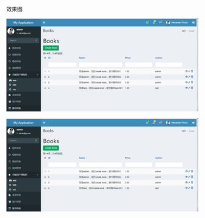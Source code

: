 效果图

 ![效果图](./effect_picture.png?=100x100 "效果图")



![](https://raw.githubusercontent.com/zhaodafei/Yii2/master/help/effect_picture.png)